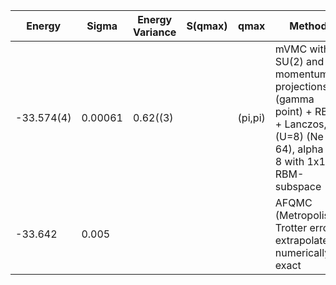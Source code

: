 |       Energy    |  Sigma          | Energy Variance  |  S(qmax)          | qmax             | Method                                                                         | Data repository   |
| ----------------| ----------------| -----------------| ----------------| -----------------| --------------------------------------------------------------------------------| ------------------|
|    -33.574(4)     |   0.00061  |  0.62((3)     |                             | (pi,pi)              | mVMC with SU(2) and momentum projections (gamma point) + RBM + Lanczos, (U=8)  (Ne = 64),  alpha = 8 with 1x1  RBM-subspace |    | 
|    -33.642      |   0.005         |                  |                 |                  | AFQMC (Metropolis, Trotter error extrapolated), numerically exact              

